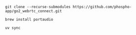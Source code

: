 `git clone --recurse-submodules https://github.com/phospho-app/go2_webrtc_connect.git`

`brew install portaudio`

`uv sync`
